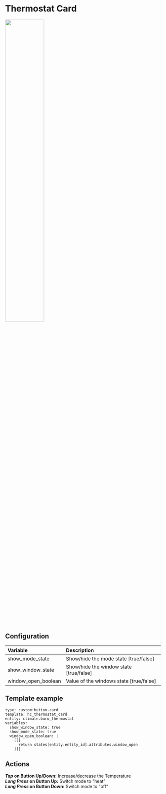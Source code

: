 # Thermostat Card
<img src="https://github.com/user-attachments/assets/10367602-2969-4e7f-b3a8-90453db0cd51" width=50% height=50%>

## Configuration
| Variable | Description |
|:---|:---|
| show_mode_state | Show/hide the mode state [true/false] |
| show_window_state | Show/hide the window state [true/false] |
| window_open_boolean | Value of the windows state [true/false] |

## Template example
```
type: custom:button-card
template: hc_thermostat_card
entity: climate.buro_thermostat
variables:
  show_window_state: true
  show_mode_state: true
  window_open_boolean: |
    [[[
      return states[entity.entity_id].attributes.window_open
    ]]]
```

## Actions
**_Tap_ on Button Up/Down:**  Increase/decrease the Temperature  
**_Long Press_ on Button Up:** Switch mode to "heat"  
**_Long Press_ on Button Down:** Switch mode to "off"
